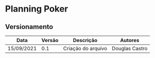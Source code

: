 # Planning Poker

## Versionamento

| Data       | Versão | Descrição         | Autores       | 
| ---------- | ------ | ----------------- | ------------- | 
| 15/09/2021 | 0.1    | Criação do arquivo | Douglas Castro  |